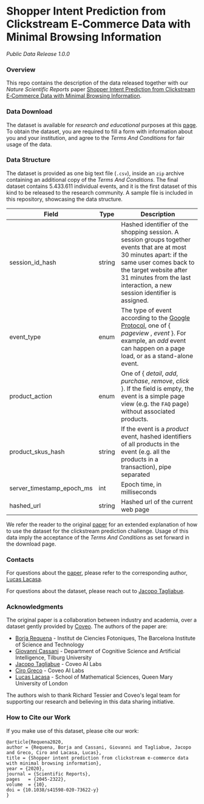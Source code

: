 # Shopper Intent Prediction from Clickstream E‑Commerce Data with Minimal Browsing Information 
_Public Data Release 1.0.0_


### Overview
This repo contains the description of the data released together with our _Nature Scientific Reports_ 
paper [Shopper Intent Prediction from Clickstream E‑Commerce Data with Minimal Browsing Information](https://rdcu.be/b8oqN).

### Data Download

The dataset is available for _research and educational_ purposes at this [page](https://www.coveo.com/en).
To obtain the dataset, you are required to fill a form with information about you and your institution, and
agree to the _Terms And Conditions_ for fair usage of the data.

### Data Structure

The dataset is provided as one big text file (`.csv`), inside an `zip` archive containing an additional copy of the 
_Terms And Conditions_. The final dataset contains 5.433.611 individual events, and it is the first dataset of this
kind to be released to the research community. A sample file is included in this repository, showcasing the data structure. 

Field | Type | Description
------------ | ------------- | -------------
session_id_hash | string | Hashed identifier of the shopping session. A session groups together events that are at most 30 minutes apart: if the same user comes back to the target website after 31 minutes from the last interaction, a new session identifier is assigned.
event_type | enum | The type of event according to the [Google Protocol](https://developers.google.com/analytics/devguides/collection/protocol/v1), one of { _pageview_ , _event_ }. For example, an _add_ event can happen on a page load, or as a stand-alone event.
product_action | enum | One of { _detail_, _add_, _purchase_, _remove_, _click_ }. If the field is empty, the event is a simple page view (e.g. the `FAQ` page) without associated products.
product_skus_hash | string | If the event is a _product_ event, hashed identifiers of all products in the event (e.g. all the products in a transaction), pipe separated
server_timestamp_epoch_ms | int | Epoch time, in milliseconds
hashed_url | string | Hashed url of the current web page


We refer the reader to the original [paper](https://rdcu.be/b8oqN) for an extended explanation of how to use the dataset for the
clickstream prediction challenge. Usage of this data imply the acceptance of the _Terms And Conditions_ as set forward in
the download page.

### Contacts

For questions about the [paper](https://rdcu.be/b8oqN), please refer to the corresponding author, [Lucas Lacasa](https://www.linkedin.com/in/lucas-lacasa-a26982146/).

For questions about the dataset, please reach out to [Jacopo Tagliabue](https://www.linkedin.com/in/jacopotagliabue/).


### Acknowledgments
The original paper is a collaboration between industry and academia, over a dataset gently provided by [Coveo](https://www.coveo.com/en).
The authors of the paper are:

* [Borja Requena](https://www.linkedin.com/in/borja-requena-pozo-52365a148/?originalSubdomain=es) - Institut de Ciencies Fotoniques, The Barcelona Institute of Science and Technology
* [Giovanni Cassani](https://www.linkedin.com/in/giovannicassani/) - Department of Cognitive Science and Artificial Intelligence, Tilburg University
* [Jacopo Tagliabue](https://www.linkedin.com/in/jacopotagliabue/) - Coveo AI Labs
* [Ciro Greco](https://www.linkedin.com/in/cirogreco/) - Coveo AI Labs
* [Lucas Lacasa](https://www.linkedin.com/in/lucas-lacasa-a26982146/) - School of Mathematical Sciences, Queen Mary University of London

The authors wish to thank Richard Tessier and Coveo's legal team for supporting our research and believing in 
this data sharing initiative.

### How to Cite our Work

If you make use of this dataset, please cite our work:

```
@article{Requena2020,
author = {Requena, Borja and Cassani, Giovanni and Tagliabue, Jacopo and Greco, Ciro and Lacasa, Lucas},
title = {Shopper intent prediction from clickstream e-commerce data with minimal browsing information},
year = {2020},
journal = {Scientific Reports},
pages   = {2045-2322},
volume  = {10},
doi = {10.1038/s41598-020-73622-y}
}
```

